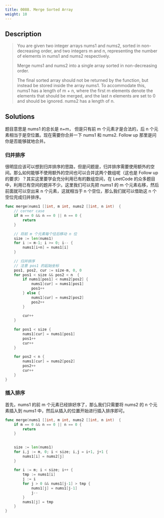 ```yaml
---
title: 0088. Merge Sorted Array
weight: 10
---
```


## Description

> You are given two integer arrays nums1 and nums2, sorted in non-decreasing order, and two integers m and n, representing the number of elements in nums1 and nums2 respectively.
> 
> Merge nums1 and nums2 into a single array sorted in non-decreasing order.
> 
> The final sorted array should not be returned by the function, but instead be stored inside the array nums1. To accommodate this, nums1 has a length of m + n, where the first m elements denote the elements that should be merged, and the last n elements are set to 0 and should be ignored. nums2 has a length of n.

## Solutions
题目意思是 nums1 的总长是 n+m， 但是只有前 m 个元素才是合法的，后 n 个元素相当于是空位置。现在需要你合并一下 nums1 和 nums2. Follow up 那里是问你是否能够就地合并。

### 归并排序
很明显应该可以想到归并排序的思路，但是问题是，归并排序需要使用额外的空间。那么如何能够不使用额外的空间也可以合并这两个数组呢（这也是 Follow up 的要求）？其实这里要学会充分利用已有的数组空间，在 LeetCode 的众多题目中，利用已有空间的题并不少。这里我们可以先把 nums1 的 m 个元素右移，然后前面就可以空出来 n 个元素，这就相当于 n 个空位，那么我们就可以借助这 n 个空位完成归并排序。
```go
func merge(nums1 []int, m int, nums2 []int, n int)  {
    // corner case
    if m == 0 && n == 0 || n == 0 {
        return
    }
    
    // 将前 m 个元素每个往后移动 n 位
    size := len(nums1)
    for i := m-1; i >= 0; i-- {
        nums1[i+n] = nums1[i]
    }
    
    // 归并排序
    // 注意 pos1 的起始坐标
    pos1, pos2, cur := size-m, 0, 0
    for pos1 < size && pos2 < n  {
        if nums1[pos1] < nums2[pos2] {
            nums1[cur] = nums1[pos1]
            pos1++
        } else {
            nums1[cur] = nums2[pos2]
            pos2++
        }
        
        cur++
    }
    
    for pos1 < size {
        nums1[cur] = nums1[pos1]
        pos1++
        cur++
    }
    
    for pos2 < n {
        nums1[cur] = nums2[pos2]
        pos2++
        cur++
    }
}
```
### 插入排序

首先，nums1 的前 m 个元素已经排好序了，那么我们只需要将 nums2 的 n 个元素插入到 nums1 中，然后从插入的位置开始进行插入排序即可。

```go
func merge(nums1 []int, m int, nums2 []int, n int)  {
    if m == 0 && n == 0 || n == 0 {
        return
    }
    
    
    size := len(nums1)
    for i,j := m, 0; i < size; i,j = i+1, j+1 {
        nums1[i] = nums2[j]
    }
    
    for i := m; i < size; i++ {
        tmp := nums1[i]
        j := i
        for j > 0 && nums1[j-1] > tmp {
            nums1[j] = nums1[j-1]
            j--
        }
        nums1[j] = tmp
    }
}
```
